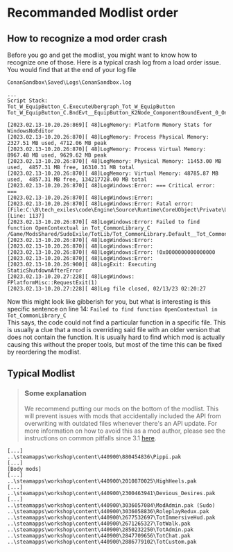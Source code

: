 # Recommanded Modlist order

## How to recognize a mod order crash
Before you go and get the modlist, you might want to know how to recognize one of those. Here is a typical crash log from a load order issue. You would find that at the end of your log file

`ConanSandbox\Saved\Logs\ConanSandbox.log`
```
...
Script Stack:
Tot_W_EquipButton_C.ExecuteUbergraph_Tot_W_EquipButton
Tot_W_EquipButton_C.BndEvt__EquipButton_K2Node_ComponentBoundEvent_0_OnButtonClickedEvent__DelegateSignature

[2023.02.13-10.20.26:869][ 48]LogMemory: Platform Memory Stats for WindowsNoEditor
[2023.02.13-10.20.26:870][ 48]LogMemory: Process Physical Memory: 2327.51 MB used, 4712.06 MB peak
[2023.02.13-10.20.26:870][ 48]LogMemory: Process Virtual Memory: 8967.48 MB used, 9629.62 MB peak
[2023.02.13-10.20.26:870][ 48]LogMemory: Physical Memory: 11453.00 MB used,  4857.31 MB free, 16310.31 MB total
[2023.02.13-10.20.26:870][ 48]LogMemory: Virtual Memory: 48785.87 MB used,  4857.31 MB free, 134217728.00 MB total
[2023.02.13-10.20.26:870][ 48]LogWindows:Error: === Critical error: ===
[2023.02.13-10.20.26:870][ 48]LogWindows:Error: 
[2023.02.13-10.20.26:870][ 48]LogWindows:Error: Fatal error: [File:C:\B\tech_exiles\code\Engine\Source\Runtime\CoreUObject\Private\UObject\ScriptCore.cpp] [Line: 1137] 
[2023.02.13-10.20.26:870][ 48]LogWindows:Error: Failed to find function OpenContextual in Tot_CommonLibrary_C /Game/ModsShared/SudoExile/TotLib/Tot_CommonLibrary.Default__Tot_CommonLibrary_C
[2023.02.13-10.20.26:870][ 48]LogWindows:Error: 
[2023.02.13-10.20.26:870][ 48]LogWindows:Error: 
[2023.02.13-10.20.26:870][ 48]LogWindows:Error: !0x0000000000000000
[2023.02.13-10.20.26:870][ 48]LogWindows:Error: 
[2023.02.13-10.20.26:900][ 48]LogExit: Executing StaticShutdownAfterError
[2023.02.13-10.20.27:228][ 48]LogWindows: FPlatformMisc::RequestExit(1)
[2023.02.13-10.20.27:228][ 48]Log file closed, 02/13/23 02:20:27
```

Now this might look like gibberish for you, but what is interesting is this specific sentence on line 14:
`Failed to find function OpenContextual in Tot_CommonLibrary_C`  
This says, the code could not find a particular function in a specific file. This is usually a clue that a mod is overriding said file with an older version that does not contain the function. It is usually hard to find which mod is actually causing this without the proper tools, but most of the time this can be fixed by reordering the modlist.                    

## Typical Modlist</h3>
> ### Some explanation
> We recommend putting our mods on the bottom of the modlist. This will prevent issues with mods that accidentally included the API from overwriting with outdated files whenever there's an API update. For more information on how to avoid this as a mod author, please see the instructions on common pitfalls since 3.1 [here](/?id=common-pitfall-since-31).

```
[...]
..\steamapps\workshop\content\440900\880454836\Pippi.pak
[...]
[Body mods]
[...]
..\steamapps\workshop\content\440900\2010870025\HighHeels.pak
[...]
..\steamapps\workshop\content\440900\2300463941\Devious_Desires.pak
[...]
..\steamapps\workshop\content\440900\3036057084\ModAdmin.pak (Sudo)
..\steamapps\workshop\content\440900\3036058836\RoleplayRedux.pak
..\steamapps\workshop\content\440900\2677532697\TotImmersiveHud.pak
..\steamapps\workshop\content\440900\2671265327\TotWalk.pak
..\steamapps\workshop\content\440900\2850232250\TotAdmin.pak
..\steamapps\workshop\content\440900\2847709656\TotChat.pak
..\steamapps\workshop\content\440900\2886779102\TotCustom.pak
```